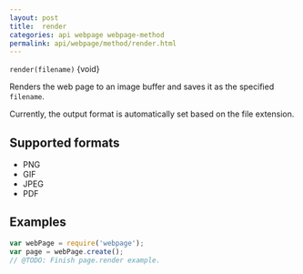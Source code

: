 ```yaml
---
layout: post
title:  render
categories: api webpage webpage-method
permalink: api/webpage/method/render.html
---
```


`render(filename)` {void}

Renders the web page to an image buffer and saves it as the specified `filename`.

Currently, the output format is automatically set based on the file extension.

## Supported formats

* PNG
* GIF
* JPEG
* PDF

## Examples

```javascript
var webPage = require('webpage');
var page = webPage.create();
// @TODO: Finish page.render example.
```








